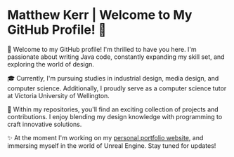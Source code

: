 # Matthew Kerr | Welcome to My GitHub Profile! 👋

👋 Welcome to my GitHub profile! I'm thrilled to have you here. I'm passionate about writing Java code, constantly expanding my skill set, and exploring the world of design.

🎓 Currently, I'm pursuing studies in industrial design, media design, and computer science. Additionally, I proudly serve as a computer science tutor at Victoria University of Wellington. 

🚀 Within my repositories, you'll find an exciting collection of projects and contributions. I enjoy blending my design knowledge with programming to craft innovative solutions. 

✨ At the moment I'm working on my [personal portfolio website](emptykerr.github.io), and immersing myself in the world of Unreal Engine. Stay tuned for updates!
